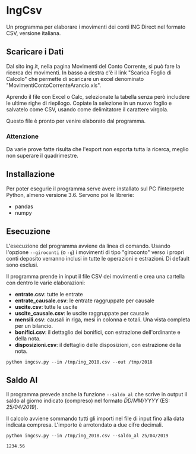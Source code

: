 # IngCsv
Un programma per elaborare i movimenti dei conti ING Direct nel formato CSV, versione italiana.

## Scaricare i Dati
Dal sito ing.it, nella pagina Movimenti del Conto Corrente, si può fare la ricerca dei movimenti.
In basso a destra c'è il link "Scarica Foglio di Calcolo" che permette di scaricare un excel denominato "MovimentiContoCorrenteArancio.xls". 

Aprendo il file con Excel o Calc, selezionate la tabella senza però includere le ultime righe di riepilogo. 
Copiate la selezione in un nuovo foglio e salvatelo come CSV, usando come delimitatore il carattere virgola.

Questo file è pronto per venire elaborato dal programma.

### Attenzione
Da varie prove fatte risulta che l'export non esporta tutta la ricerca, meglio non superare il quadrimestre.

## Installazione
Per poter esegurie il programma serve avere installato sul PC l'interprete Python, almeno versione 3.6. Servono poi le librerie:
- pandas
- numpy

## Esecuzione
L'esecuzione del programma avviene da linea di comando.
Usando l'opzione `--giroconti` (o `-g`) i movimenti di tipo "giroconto" verso i propri conti deposito verranno inclusi in tutte le operazioni e estrazioni. Di default sono esclusi.

Il programma prende in input il file CSV dei movimenti e crea una cartella con dentro le varie elaborazioni:
- **entrate.csv**: tutte le entrate
- **entrate_causale.csv**: le entrate raggruppate per causale
- **uscite.csv**: tutte le uscite
- **uscite_causale.csv**: le uscite raggruppate per causale
- **mensili.csv**: causali in riga, mesi in colonna e totali. Una vista completa per un bilancio.
- **bonifici.csv**: il dettaglio dei bonifici, con estrazione dell'ordinante e della nota.
- **disposizioni.csv**: il dettaglio delle disposizioni, con estrazione della nota.

```python ingcsv.py --in /tmp/ing_2018.csv --out /tmp/2018```

## Saldo Al
Il programma prevede anche la funzione `--saldo_al` che scrive in output il saldo al giorno indicato (compreso) nel formato *DD/MM/YYYY* (ES: *25/04/2019*).

Il calcolo avviene sommando tutti gli importi nel file di input fino alla data indicata compresa. L'importo è arrotondato a due cifre decimali.

```
python ingcsv.py --in /tmp/ing_2018.csv --saldo_al 25/04/2019

1234.56
```
